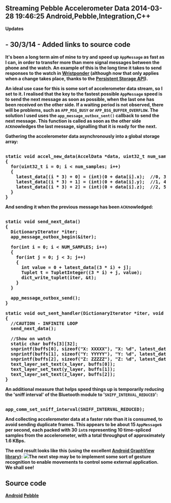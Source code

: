 Streaming Pebble Accelerometer Data
2014-03-28 19:46:25
Android,Pebble,Integration,C++
---

<strong>Updates
## - 30/3/14 - Added links to source code

It's been a long term aim of mine to try and speed up <code>AppMessage</code> as fast as I can, in order to transfer more than mere signal messages between the phone and the watch. An example of this is the long time it takes to send responses to the watch in <a title="Wristponder on Google Play" href="https://play.google.com/store/apps/details?id=com.wordpress.ninedof.wristponder">Wristponder</a> (although now that only applies when a change takes place, thanks to the <a title="Persistent Storage" href="https://developer.getpebble.com/2/api-reference/group___storage.html">Persistent Storage API</a>).

An ideal use case for this is some sort of accelerometer data stream, so I set to it. I realised that the key to the fastest possible <code>AppMessage</code> speed is to send the next message as soon as possible, when the last one has been received on the other side. If a waiting period is not observed, there will be problems, such as <code>APP_MSG_BUSY</code> or <code>APP_BSG_BUFFER_OVERFLOW</code>. The solution I used uses the <code>app_message_outbox_sent()</code> callback to send the next message. This function is called as soon as the other side <code>ACK</code>nowledges the last message, signalling that it is ready for the next.

Gathering the accelerometer data asynchronously into a global storage array:

<!-- language="cpp" -->
<pre><div class="code-block">
static void accel_new_data(AccelData *data, uint32_t num_samples)
{
  for(uint32_t i = 0; i < num_samples; i++)
  {
    latest_data[(i * 3) + 0] = (int)(0 + data[i].x);  //0, 3, 6
    latest_data[(i * 3) + 1] = (int)(0 + data[i].y);  //1, 4, 7
    latest_data[(i * 3) + 2] = (int)(0 + data[i].z);  //2, 5, 8
  }
}
</div></pre>

And sending it when the previous message has been <code>ACK</code>nowledged:

<!-- language="cpp" -->
<pre><div class="code-block">
static void send_next_data()
{
  DictionaryIterator *iter;
  app_message_outbox_begin(&iter);

  for(int i = 0; i < NUM_SAMPLES; i++)
  {
    for(int j = 0; j < 3; j++)
    {
      int value = 0 + latest_data[(3 * i) + j];
      Tuplet t = TupletInteger((3 * i) + j, value);
      dict_write_tuplet(iter, &t);
    }
  }

  app_message_outbox_send();
}

static void out_sent_handler(DictionaryIterator *iter, void *context)
{
  //CAUTION - INFINITE LOOP
  send_next_data();

  //Show on watch
  static char buffs[3][32];
  snprintf(buffs[0], sizeof("X: XXXXX"), "X: %d", latest_data[0]);
  snprintf(buffs[1], sizeof("Y: YYYYY"), "Y: %d", latest_data[1]);
  snprintf(buffs[2], sizeof("Z: ZZZZZ"), "Z: %d", latest_data[2]);
  text_layer_set_text(x_layer, buffs[0]);
  text_layer_set_text(y_layer, buffs[1]);
  text_layer_set_text(z_layer, buffs[2]);
}
</div></pre>

An additional measure that helps speed things up is temporarily reducing the 'sniff interval' of the Bluetooth module to '<code>SNIFF_INTERVAL_REDUCED</code>':

<!-- language="cpp" -->
<pre><div class="code-block">
app_comm_set_sniff_interval(SNIFF_INTERVAL_REDUCED);
</div></pre>

And collecting accelerometer data at a faster rate than it is consumed, to avoid sending duplicate frames. This appears to be about 15 <code>AppMessage</code>s per second, each packed with 30 <code>int</code>s representing 10 time-spliced samples from the accelerometer, with a total throughput of approximately 1.6 KBps.

The end result looks like this (using the excellent <a href="http://android-graphview.org/" title="GraphView">Android GraphView library</a>):
![](/assets/import/media/2014/03/screenshot_2014-03-26-19-21-09.png?w=545)The next step may be to implement some sort of gesture recognition to enable movements to control some external application. We shall see!

## Source code
<a href="https://github.com/C-D-Lewis/accelstream-android" title="Android source">Android</a>
<a href="https://github.com/C-D-Lewis/accelstream-pebble" title="Pebble source">Pebble</a>

&nbsp;
